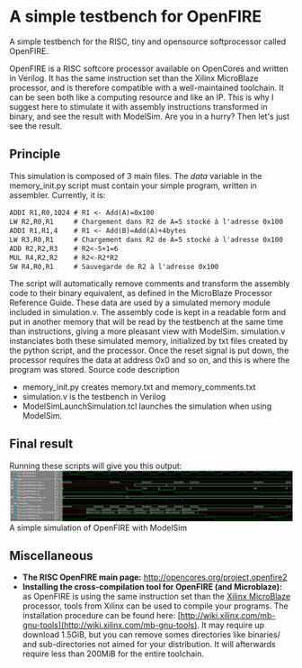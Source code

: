 # A simple testbench for OpenFIRE

A simple testbench for the RISC, tiny and opensource softprocessor called OpenFIRE.

OpenFIRE is a RISC softcore processor available on OpenCores and written in Verilog. It has the same instruction set than the Xilinx MicroBlaze processor, and is therefore compatible with a well-maintained toolchain. It can be seen both like a computing resource and like an IP. This is why I suggest here to stimulate it with assembly instructions transformed in binary, and see the result with ModelSim. Are you in a hurry? Then let's just see the result.

## Principle

This simulation is composed of 3 main files. The *data* variable in the memory_init.py script must contain your simple program, written in assembler. Currently, it is:

    ADDI R1,R0,1024 # R1 <- Add(A)=0x100
    LW R2,R0,R1     # Chargement dans R2 de A=5 stocké à l'adresse 0x100
    ADDI R1,R1,4    # R1 <- Add(B)=Add(A)+4bytes
    LW R3,R0,R1     # Chargement dans R2 de A=5 stocké à l'adresse 0x100
    ADD R2,R2,R3    # R2<-5+1=6
    MUL R4,R2,R2    # R2<-R2*R2
    SW R4,R0,R1     # Sauvegarde de R2 à l'adresse 0x100

 

The script will automatically remove comments and transform the assembly code to their binary equivalent, as defined in the MicroBlaze Processor Reference Guide. These data are used by a simulated memory module included in simulation.v. The assembly code is kept in a readable form and put in another memory that will be read by the testbench at the same time than instructions, giving a more pleasant view with ModelSim.
simulation.v instanciates both these simulated memory, initialized by txt files created by the python script, and the processor. Once the reset signal is put down, the processor requires the data at address 0x0 and so on, and this is where the program was stored.
Source code description

 - memory_init.py creates memory.txt and memory_comments.txt
 - simulation.v is the testbench in Verilog
 - ModelSimLaunchSimulation.tcl launches the simulation when using ModelSim.

## Final result
Running these scripts will give you this output:
![A simple simulation of OpenFIRE with ModelSim](https://raw.githubusercontent.com/sdenel/A-simple-testbench-for-OpenFIRE/master/screenshots/modelsim.png)
A simple simulation of OpenFIRE with ModelSim

## Miscellaneous


 - **The RISC OpenFIRE main page:** http://opencores.org/project,openfire2
 - **Installing the cross-compilation tool for OpenFIRE (and Microblaze):** as OpenFIRE is using the same instruction set than the [Xilinx MicroBlaze](http://www.xilinx.com/tools/microblaze.htm) processor, tools from Xilinx can be used to compile your programs. The installation procedure can be found here: [http://wiki.xilinx.com/mb-gnu-tools](http://wiki.xilinx.com/mb-gnu-tools). It may require up download 1.5GiB, but you can remove somes directories like binaries/ and sub-directories not aimed for your distribution. It will afterwards require less than 200MiB for the entire toolchain.



